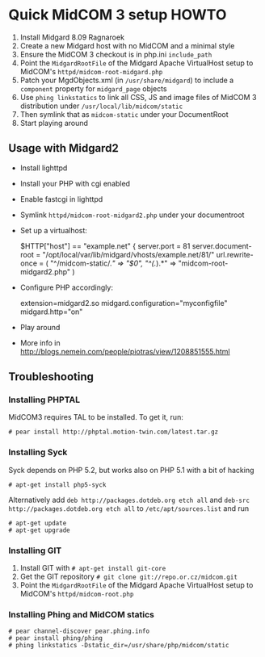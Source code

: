 Quick MidCOM 3 setup HOWTO
==========================

1. Install Midgard 8.09 Ragnaroek
2. Create a new Midgard host with no MidCOM and a minimal style
3. Ensure the MidCOM 3 checkout is in php.ini `include_path`
4. Point the `MidgardRootFile` of the Midgard Apache VirtualHost setup to MidCOM's `httpd/midcom-root-midgard.php`
5. Patch your MgdObjects.xml (in `/usr/share/midgard`) to include a `component` property for `midgard_page` objects
6. Use `phing linkstatics` to link all CSS, JS and image files of MidCOM 3 distribution under `/usr/local/lib/midcom/static`
7. Then symlink that as `midcom-static` under your DocumentRoot 
8. Start playing around

Usage with Midgard2
-------------------

* Install lighttpd
* Install your PHP with cgi enabled
* Enable fastcgi in lighttpd
* Symlink `httpd/midcom-root-midgard2.php` under your documentroot
* Set up a virtualhost:

    $HTTP["host"] == "example.net" {
        server.port = 81
        server.document-root = "/opt/local/var/lib/midgard/vhosts/example.net/81/"
        url.rewrite-once = ( 
            "^/midcom-static/.*" => "$0",
            "^(.*)\.*" => "midcom-root-midgard2.php" 
        )

* Configure PHP accordingly:

    extension=midgard2.so
    midgard.configuration="myconfigfile"
    midgard.http="on"
    
* Play around
* More info in <http://blogs.nemein.com/people/piotras/view/1208851555.html>

Troubleshooting
---------------

### Installing PHPTAL

MidCOM3 requires TAL to be installed. To get it, run:

    # pear install http://phptal.motion-twin.com/latest.tar.gz

### Installing Syck

Syck depends on PHP 5.2, but works also on PHP 5.1 with a bit of hacking

    # apt-get install php5-syck
    
Alternatively add `deb http://packages.dotdeb.org etch all` and `deb-src http://packages.dotdeb.org etch all` to `/etc/apt/sources.list` and run

    # apt-get update
    # apt-get upgrade

### Installing GIT

1. Install GIT with `# apt-get install git-core`
2. Get the GIT repository `# git clone git://repo.or.cz/midcom.git`
3. Point the `MidgardRootFile` of the Midgard Apache VirtualHost setup to MidCOM's `httpd/midcom-root.php`

### Installing Phing and MidCOM statics

    # pear channel-discover pear.phing.info
    # pear install phing/phing
    # phing linkstatics -Dstatic_dir=/usr/share/php/midcom/static